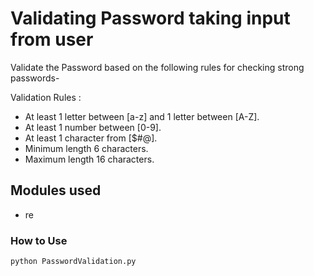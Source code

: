 # Validating Password taking input from user

Validate the Password based on the following rules for checking strong passwords- 

Validation Rules :
- At least 1 letter between [a-z] and 1 letter between [A-Z].
- At least 1 number between [0-9].
- At least 1 character from [$#@].
- Minimum length 6 characters.
- Maximum length 16 characters.

## Modules used

- re

### How to Use

```bash
python PasswordValidation.py
```
